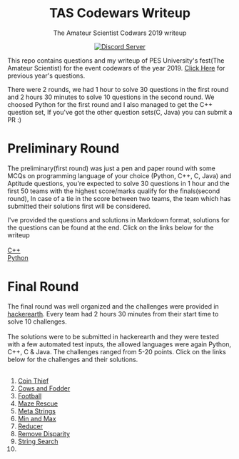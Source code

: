 <h1 align="center">TAS Codewars Writeup</h1>
<p align="center">The Amateur Scientist Codwars 2019 writeup</p>
<p align="center">
  <a href="https://discord.gg/3nfQadt">
    <img src="https://img.shields.io/discord/264666918034604032.svg?color=%237289DA&label=Discord&style=popout-square"                                                              alt="Discord Server">
  </a>
</p>

This repo contains questions and my writeup of PES University's fest(The Amateur Scientist) for the event codewars of the year 2019. [Click Here](https://github.com/RohanGautam/TAS-Codewars-solutions) for previous year's questions.

There were 2 rounds, we had 1 hour to solve 30 questions in the first round and 2 hours 30 minutes to solve 10 questions in the second round. We choosed Python for the first round and I also managed to get the C++ question set, If you've got the other question sets(C, Java) you can submit a PR :)

# Preliminary Round

The preliminary(first round) was just a pen and paper round with some MCQs on programming language of your choice (Python, C++, C, Java) and Aptitude questions, you're expected to solve 30 questions in 1 hour and the first 50 teams with the highest score/marks qualify for the finals(second round), In case of a tie in the score between two teams, the team which has submitted their solutions first will be considered.

I've provided the questions and solutions in Markdown format, solutions for the questions can be found at the end. Click on the links below for the writeup
<br>
<br>
[C++](https://github.com/Assassinumz/TAS-Codewars/tree/master/Preliminary/C%2B%2B)
<br>
[Python](https://github.com/Assassinumz/TAS-Codewars/tree/master/Preliminary/Python)

# Final Round
The final round was well organized and the challenges were provided in [hackerearth](https://www.hackerearth.com). Every team had 2 hours 30 minutes from their start time to solve 10 challenges.<br><br>
The solutions were to be submitted in hackerearth and they were tested with a few automated test inputs, the allowed languages were again Python, C++, C & Java. The challenges ranged from 5-20 points. Click on the links below for the challenges and their solutions.<br><br>

1. [Coin Thief](https://github.com/Assassinumz/TAS-Codewars/blob/master/Finals/Coin%20Thief.md)
2. [Cows and Fodder](https://github.com/Assassinumz/TAS-Codewars/blob/master/Finals/Cows%20and%20Fodder.md)
3. [Football](https://github.com/Assassinumz/TAS-Codewars/blob/master/Finals/Football.md)
4. [Maze Rescue](https://github.com/Assassinumz/TAS-Codewars/blob/master/Finals/Maze%20Rescue.md)
5. [Meta Strings](https://github.com/Assassinumz/TAS-Codewars/blob/master/Finals/Meta%20Strings.md)
6. [Min and Max](https://github.com/Assassinumz/TAS-Codewars/blob/master/Finals/Min%20and%20Max.md)
7. [Reducer](https://github.com/Assassinumz/TAS-Codewars/blob/master/Finals/Reducer.md)
8. [Remove Disparity](https://github.com/Assassinumz/TAS-Codewars/blob/master/Finals/Remove%20Disparity.md)
9. [String Search](https://github.com/Assassinumz/TAS-Codewars/blob/master/Finals/String%20Search.md)
10.
